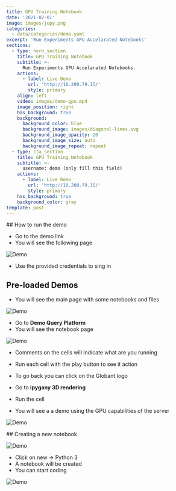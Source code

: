 ```yaml
---
title: GPU Training Notebook
date: '2021-02-01'
image: images/jupy.png
categories:
  - data/categories/demo.yaml
excerpt: 'Run Experiments GPU Accelarated Notebooks'
sections:
  - type: hero_section
    title: GPU Training Notebook
    subtitle: >-
      Run Experiments GPU Accelarated Notebooks.
    actions:
      - label: Live Demo
        url: 'http://10.200.79.15/'
        style: primary
    align: left
    video: images/demo-gpu.mp4
    image_position: right
    has_background: true
    background:
      background_color: blue
      background_image: images/diagonal-lines.svg
      background_image_opacity: 20
      background_image_size: auto
      background_image_repeat: repeat
  - type: cta_section
    title: GPU Training Notebook
    subtitle: >-
      username: demo (only fill this field)
    actions:
      - label: Live Demo
        url: 'http://10.200.79.15/'
        style: primary
    has_background: true
    background_color: gray    
template: post
---
```

## How to run the demo

- Go to the demo link
- You will see the following page

![Demo](/images/gpu-d-0.png)



- Use the provided credentials to sing in


## Pre-loaded Demos

- You will see the main page with some notebooks and files 

![Demo](/images/gpu-d-01.png)


- Go to **Demo Query Platform**
- You will see the notebook page

![Demo](/images/gpu-d-02.png)

- Comments on the cells will indicate what are you running
- Run each cell with the play button to see it action

- To go back you can click on the Globant logo

- Go to **ipygany 3D rendering**
- Run the cell
- You will see a a demo using the GPU capabilities of the server



![Demo](/images/gpu-d-03.png)


## Creating a new notebook



![Demo](/images/gpu-d-1.png)

- Click on new -> Python 3
- A notebook will be created
- You can start coding


![Demo](/images/gpu-d-2.png)